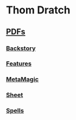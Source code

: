 # Thom Dratch

## [PDFs](https://github.com/pparocza/GHDnD/tree/PC/thom-dratch/Characters/PC/PC_Sorcerer/PC_SHEET_Sorcerer/PDF)

### [Backstory](https://github.com/pparocza/GHDnD/blob/PC/thom-dratch/Characters/PC/PC_Sorcerer/PC_SHEET_Sorcerer/PDF/PC_BSTR_Sorcerer.pdf)
### [Features](https://github.com/pparocza/GHDnD/blob/PC/thom-dratch/Characters/PC/PC_Sorcerer/PC_SHEET_Sorcerer/PDF/PC_FEATURES_Sorcerer.pdf)
### [MetaMagic](https://github.com/pparocza/GHDnD/blob/PC/thom-dratch/Characters/PC/PC_Sorcerer/PC_SHEET_Sorcerer/PDF/PC_MTMGC_Sorcerer.pdf)
### [Sheet](https://github.com/pparocza/GHDnD/blob/PC/thom-dratch/Characters/PC/PC_Sorcerer/PC_SHEET_Sorcerer/PDF/PC_SHEET_Sorcerer.pdf)
### [Spells](https://github.com/pparocza/GHDnD/blob/PC/thom-dratch/Characters/PC/PC_Sorcerer/PC_SHEET_Sorcerer/PDF/PC_SPELLS_Sorcerer.pdf)
